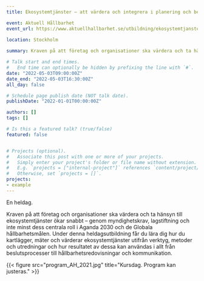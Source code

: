 ```yaml
---
title: Ekosystemtjänster – att värdera och integrera i planering och beslut

event: Aktuell Hållbarhet
event_url: https://www.aktuellhallbarhet.se/utbildning/ekosystemtjanster-att-vardera-och-integrera-i-planering-och-beslut/
 
location: Stockholm

summary: Kraven på att företag och organisationer ska värdera och ta hänsyn till ekosystemtjänster ökar snabbt – genom myndighetskrav, lagstiftning och inte minst dess centrala roll i Aganda 2030 och de Globala hållbarhetsmålen. Under denna heldagsutbildning får du lära dig hur du kartlägger, mäter och värderar ekosystemtjänster utifrån verktyg, metoder och utredningar och hur resultatet av dessa kan användas i allt från beslutsprocesser till hållbarhets­redo­visningar och kommunikation.

# Talk start and end times.
#   End time can optionally be hidden by prefixing the line with `#`.
date: "2022-05-03T09:00:00Z"
date_end: "2022-05-03T16:30:00Z"
all_day: false

# Schedule page publish date (NOT talk date).
publishDate: "2022-01-01T00:00:00Z"

authors: []
tags: []

# Is this a featured talk? (true/false)
featured: false


# Projects (optional).
#   Associate this post with one or more of your projects.
#   Simply enter your project's folder or file name without extension.
#   E.g. `projects = ["internal-project"]` references `content/project/deep-learning/index.md`.
#   Otherwise, set `projects = []`.
projects:
- example
---
```


En heldag.

Kraven på att företag och organisationer ska värdera och ta hänsyn till ekosystemtjänster ökar snabbt – genom myndighetskrav, lagstiftning och inte minst dess centrala roll i Aganda 2030 och de Globala hållbarhetsmålen. Under denna heldagsutbildning får du lära dig hur du kartlägger, mäter och värderar ekosystemtjänster utifrån verktyg, metoder och utredningar och hur resultatet av dessa kan användas i allt från beslutsprocesser till hållbarhets­redo­visningar och kommunikation.

{{< figure src="program_AH_2021.jpg" title="Kursdag. Program kan justeras." >}}

